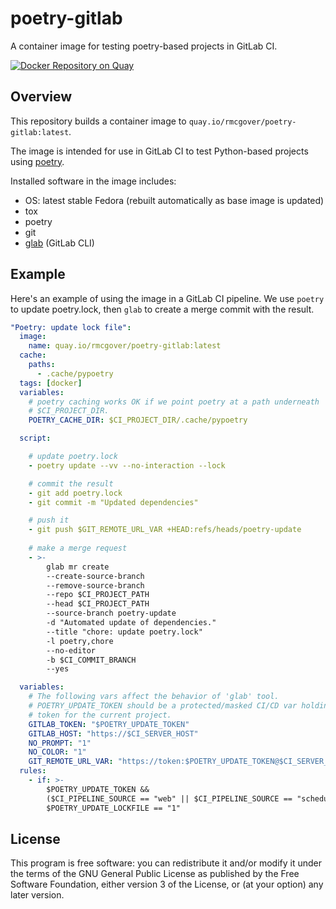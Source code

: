# poetry-gitlab

A container image for testing poetry-based projects in GitLab CI.

[![Docker Repository on Quay](https://quay.io/repository/rmcgover/poetry-gitlab/status "Docker Repository on Quay")](https://quay.io/repository/rmcgover/poetry-gitlab)

## Overview

This repository builds a container image to `quay.io/rmcgover/poetry-gitlab:latest`.

The image is intended for use in GitLab CI to test Python-based projects using [poetry](https://python-poetry.org/).

Installed software in the image includes:

- OS: latest stable Fedora (rebuilt automatically as base image is updated)
- tox
- poetry
- git
- [glab](https://github.com/profclems/glab) (GitLab CLI)

## Example

Here's an example of using the image in a GitLab CI pipeline. We use
`poetry` to update poetry.lock, then `glab` to create a merge commit
with the result.

```yaml
"Poetry: update lock file":
  image:
    name: quay.io/rmcgover/poetry-gitlab:latest
  cache:
    paths:
      - .cache/pypoetry
  tags: [docker]
  variables:
    # poetry caching works OK if we point poetry at a path underneath
    # $CI_PROJECT_DIR.
    POETRY_CACHE_DIR: $CI_PROJECT_DIR/.cache/pypoetry

  script:

    # update poetry.lock
    - poetry update --vv --no-interaction --lock

    # commit the result
    - git add poetry.lock
    - git commit -m "Updated dependencies"

    # push it
    - git push $GIT_REMOTE_URL_VAR +HEAD:refs/heads/poetry-update
    
    # make a merge request
    - >-
        glab mr create
        --create-source-branch
        --remove-source-branch
        --repo $CI_PROJECT_PATH
        --head $CI_PROJECT_PATH
        --source-branch poetry-update
        -d "Automated update of dependencies."
        --title "chore: update poetry.lock"
        -l poetry,chore
        --no-editor
        -b $CI_COMMIT_BRANCH
        --yes

  variables:
    # The following vars affect the behavior of 'glab' tool.
    # POETRY_UPDATE_TOKEN should be a protected/masked CI/CD var holding an access
    # token for the current project.
    GITLAB_TOKEN: "$POETRY_UPDATE_TOKEN"
    GITLAB_HOST: "https://$CI_SERVER_HOST"
    NO_PROMPT: "1"
    NO_COLOR: "1"
    GIT_REMOTE_URL_VAR: "https://token:$POETRY_UPDATE_TOKEN@$CI_SERVER_HOST/$CI_PROJECT_PATH.git"
  rules:
    - if: >-
        $POETRY_UPDATE_TOKEN &&
        ($CI_PIPELINE_SOURCE == "web" || $CI_PIPELINE_SOURCE == "schedule") &&
        $POETRY_UPDATE_LOCKFILE == "1"
```

## License

This program is free software: you can redistribute it and/or modify it under the terms of the GNU General Public License as published by the Free Software Foundation, either version 3 of the License, or (at your option) any later version.
